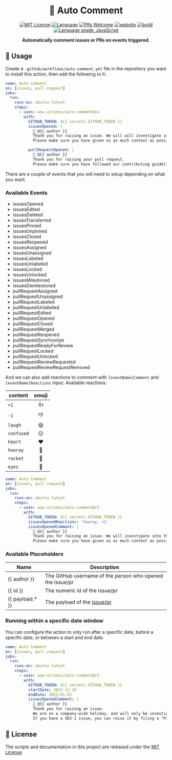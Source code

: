 <h1 align="center">💬 Auto Comment</h1>

<p align="center">
  <a href="/wow-actions/auto-comment/blob/master/LICENSE"><img alt="MIT License" src="https://img.shields.io/github/license/wow-actions/auto-comment?style=flat-square"></a>
  <a href="https://www.typescriptlang.org" rel="nofollow"><img alt="Language" src="https://img.shields.io/badge/language-TypeScript-blue.svg?style=flat-square"></a>
  <a href="https://github.com/wow-actions/auto-comment/pulls"><img alt="PRs Welcome" src="https://img.shields.io/badge/PRs-Welcome-brightgreen.svg?style=flat-square" ></a>
  <a href="https://github.com/marketplace/actions/auto-comment" rel="nofollow"><img alt="website" src="https://img.shields.io/static/v1?label=&labelColor=505050&message=Marketplace&color=0076D6&style=flat-square&logo=google-chrome&logoColor=0076D6" ></a>
  <a href="https://github.com/wow-actions/auto-comment/actions/workflows/release.yml"><img alt="build" src="https://img.shields.io/github/workflow/status/wow-actions/auto-comment/Release/master?logo=github&style=flat-square" ></a>
  <a href="https://lgtm.com/projects/g/wow-actions/auto-comment/context:javascript" rel="nofollow"><img alt="Language grade: JavaScript" src="https://img.shields.io/lgtm/grade/javascript/g/wow-actions/auto-comment.svg?logo=lgtm&style=flat-square" ></a>
</p>

<p align="center">
  <strong>Automatically comment issues or PRs on events triggered.</strong>
</p>

## 🚀 Usage

Create a `.github/workflows/auto-comment.yml` file in the repository you want to install this action, then add the following to it:

```yml
name: Auto Comment
on: [issues, pull_request]
jobs:
  run:
    runs-on: ubuntu-latest
    steps:
      - uses: wow-actions/auto-comment@v1
        with:
          GITHUB_TOKEN: ${{ secrets.GITHUB_TOKEN }}
          issuesOpened: |
            👋 @{{ author }}
            Thank you for raising an issue. We will will investigate into the matter and get back to you as soon as possible.
            Please make sure you have given us as much context as possible.

          pullRequestOpened: |
            👋 @{{ author }}
            Thank you for raising your pull request.
            Please make sure you have followed our contributing guidelines. We will review it as soon as possible
```

There are a couple of events that you will need to setup depending on what you want.

### Available Events

- issuesOpened
- issuesEdited
- issuesDeleted
- issuesTransferred
- issuesPinned
- issuesUnpinned
- issuesClosed
- issuesReopened
- issuesAssigned
- issuesUnassigned
- issuesLabeled
- issuesUnlabeled
- issuesLocked
- issuesUnlocked
- issuesMilestoned
- issuesDemilestoned
- pullRequestAssigned
- pullRequestUnassigned
- pullRequestLabeled
- pullRequestUnlabeled
- pullRequestEdited
- pullRequestOpened
- pullRequestClosed
- pullRequestMerged
- pullRequestReopened
- pullRequestSynchronize
- pullRequestReadyForReview
- pullRequestLocked
- pullRequestUnlocked
- pullRequestReviewRequested
- pullRequestReviewRequestRemoved

And we can also add reactions to comment with `[eventName]Comment` and `[eventName]Reactions` input. Available reactions:

| content    | emoji |
| ---------- | :---: |
| `+1`       |  👍   |
| `-1`       |  👎   |
| `laugh`    |  😄   |
| `confused` |  😕   |
| `heart`    |  ❤️   |
| `hooray`   |  🎉   |
| `rocket`   |  🚀   |
| `eyes`     |  👀   |

```yml
name: Auto Comment
on: [issues, pull_request]
jobs:
  run:
    runs-on: ubuntu-latest
    steps:
      - uses: wow-actions/auto-comment@v1
        with:
          GITHUB_TOKEN: ${{ secrets.GITHUB_TOKEN }}
          issuesOpenedReactions: 'hooray, +1'
          issuesOpenedComment: |
            👋 @{{ author }}
            Thank you for raising an issue. We will investigate into the matter and get back to you as soon as possible.
            Please make sure you have given us as much context as possible.
```

### Available Placeholders

| Name | Description |
| --- | --- |
| {{ author }} | The GitHub username of the person who opened the issue/pr |
| {{ id }} | The numeric id of the issue/pr |
| {{ payload.* }} | The payload of the [issue/pr](https://docs.github.com/cn/rest/pulls/pulls#get-a-pull-request) |

### Running within a specific date window

You can configure the action to only run after a specific date, before a specific date, or between a start and end date.

```yml
name: Auto Comment
on: [issues, pull_request]
jobs:
  run:
    runs-on: ubuntu-latest
    steps:
      - uses: wow-actions/auto-comment@v1
        with:
          GITHUB_TOKEN: ${{ secrets.GITHUB_TOKEN }}
          startDate: 2022-12-24
          endDate: 2023-01-02
          issuesOpenedComment: |
            👋 @{{ author }}
            Thank you for raising an issue.
            We are on a company-wide holiday, and will only be investigating SEV-1 issues between Christmas and New Years.
            If you have a SEV-1 issue, you can raise it by filing a "Production Outage" issue.
```

## 🔖 License

The scripts and documentation in this project are released under the [MIT License](LICENSE)
